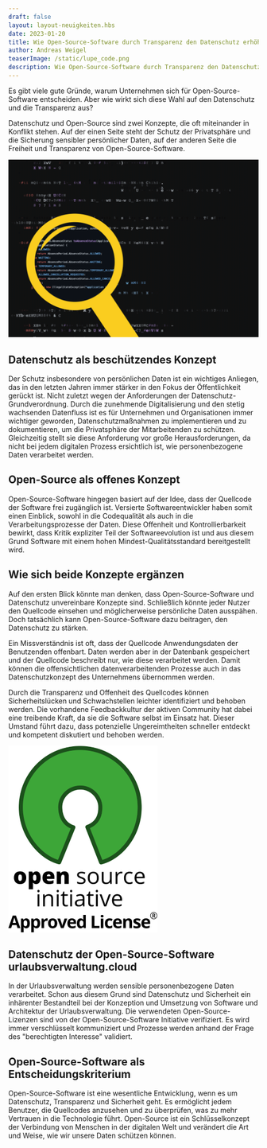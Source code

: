 ```yaml
---
draft: false
layout: layout-neuigkeiten.hbs
date: 2023-01-20
title: Wie Open-Source-Software durch Transparenz den Datenschutz erhöht
author: Andreas Weigel
teaserImage: /static/lupe_code.png
description: Wie Open-Source-Software durch Transparenz den Datenschutz erhöht
---
```


Es gibt viele gute Gründe, warum Unternehmen sich für Open-Source-Software entscheiden.
Aber wie wirkt sich diese Wahl auf den Datenschutz und die Transparenz aus?

<!-- more -->

Datenschutz und Open-Source sind zwei Konzepte, die oft miteinander in Konflikt stehen.
Auf der einen Seite steht der Schutz der Privatsphäre und die Sicherung sensibler persönlicher Daten,
auf der anderen Seite die Freiheit und Transparenz von Open-Source-Software.

<div class="flex flex-col items-center mt-2 lg:flex-row lg:space-x-8 lg:mb-8">
  <div>
    <img class="mx-auto lg:max-w-md lg:h-72" src="/static/lupe_code.png" alt="Hilfe über das Avatarmenü">
  </div>
  <div class="max-w-none lg:max-w-screen">
    <h2>Datenschutz als beschützendes Konzept</h2>
    <p class="mt-4 lg:mb-4">
      Der Schutz insbesondere von persönlichen Daten ist ein wichtiges Anliegen,
das in den letzten Jahren immer stärker in den Fokus der Öffentlichkeit gerückt ist.
Nicht zuletzt wegen der Anforderungen der Datenschutz-Grundverordnung.
Durch die zunehmende Digitalisierung und den stetig wachsenden Datenfluss ist es für Unternehmen und Organisationen
immer wichtiger geworden, Datenschutzmaßnahmen zu implementieren und zu dokumentieren, um die Privatsphäre der
Mitarbeitenden zu schützen.
Gleichzeitig stellt sie diese Anforderung vor große Herausforderungen, da nicht bei jedem digitalen Prozess ersichtlich
ist, wie personenbezogene Daten verarbeitet werden.
    </p>
  </div>
</div>

## Open-Source als offenes Konzept

Open-Source-Software hingegen basiert auf der Idee, dass der Quellcode der Software frei zugänglich ist. Versierte
Softwareentwickler haben somit einen Einblick, sowohl in die Codequalität als auch in die Verarbeitungsprozesse der
Daten.
Diese Offenheit und Kontrollierbarkeit bewirkt, dass Kritik expliziter Teil der Softwareevolution ist und aus diesem
Grund Software mit einem hohen Mindest-Qualitätsstandard bereitgestellt wird.

## Wie sich beide Konzepte ergänzen

Auf den ersten Blick könnte man denken, dass Open-Source-Software und Datenschutz unvereinbare Konzepte sind.
Schließlich könnte jeder Nutzer den Quellcode einsehen und möglicherweise persönliche Daten ausspähen.
Doch tatsächlich kann Open-Source-Software dazu beitragen, den Datenschutz zu stärken.

Ein Missverständnis ist oft, dass der Quellcode Anwendungsdaten der Benutzenden offenbart.
Daten werden aber in der Datenbank gespeichert und der Quellcode beschreibt nur, wie diese verarbeitet werden.
Damit können die offensichtlichen datenverarbeitenden Prozesse auch in das Datenschutzkonzept des Unternehmens übernommen werden.

Durch die Transparenz und Offenheit des Quellcodes können Sicherheitslücken und Schwachstellen leichter identifiziert
und behoben werden.
Die vorhandene Feedbackkultur der aktiven Community hat dabei eine treibende Kraft, da sie die Software selbst im
Einsatz hat.
Dieser Umstand führt dazu, dass potenzielle Ungereimtheiten schneller entdeckt und kompetent diskutiert und behoben
werden.

<div class="flex flex-col justify-end lg:flex-row-reverse lg:space-x-8 lg:space-x-reverse lg:mt-8 lg:mb-8">
  <div>
    <img class="mx-auto mt-2 lg:max-w-md lg:h-80 border-none" src="OSIApproved_300X350_0.png" alt="Open Source Initiative Logo">
  </div>
  <div class="max-w-none lg:max-w-screen">
    <h2> Datenschutz der Open-Source-Software urlaubsverwaltung.cloud</h2>
    <p class="mt-4 lg:mb-4">
        In der Urlaubsverwaltung werden sensible personenbezogene Daten verarbeitet. Schon aus diesem Grund sind Datenschutz und 
        Sicherheit ein inhärenter Bestandteil bei der Konzeption und Umsetzung von Software und Architektur der Urlaubsverwaltung.
        Die verwendeten Open-Source-Lizenzen sind von der Open-Source-Software Initiative verifiziert.
        Es wird immer verschlüsselt kommuniziert und Prozesse werden anhand der Frage des "berechtigten Interesse" validiert.
    </p>
        <h2> Open-Source-Software als Entscheidungskriterium </h2>
        <p class="mt-4 lg:mb-4">
            Open-Source-Software ist eine wesentliche Entwicklung, wenn es um Datenschutz, Transparenz und Sicherheit geht. 
            Es ermöglicht jedem Benutzer, die Quellcodes anzusehen und zu überprüfen, was zu mehr Vertrauen in die Technologie führt. 
            Open-Source ist ein Schlüsselkonzept der Verbindung von Menschen in der digitalen Welt und verändert die Art und Weise, 
            wie wir unsere Daten schützen können. 
        </p>
  </div>
</div>
